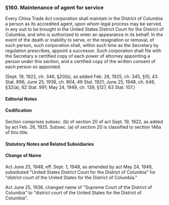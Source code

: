 ### §160. Maintenance of agent for service ###

Every China Trade Act corporation shall maintain in the District of Columbia a person as its accredited agent, upon whom legal process may be served, in any suit to be brought in the United States District Court for the District of Columbia, and who is authorized to enter an appearance in its behalf. In the event of the death or inability to serve, or the resignation or removal, of such person, such corporation shall, within such time as the Secretary by regulation prescribes, appoint a successor. Such corporation shall file with the Secretary a certified copy of each power of attorney appointing a person under this section, and a certified copy of the written consent of each person so appointed.

(Sept. 19, 1922, ch. 346, §20(b), as added Feb. 26, 1925, ch. 345, §10, 43 Stat. 996; June 25, 1936, ch. 804, 49 Stat. 1921; June 25, 1948, ch. 646, §32(a), 62 Stat. 991; May 24, 1949, ch. 139, §127, 63 Stat. 107.)

#### **Editorial Notes** ####

#### Codification ####

Section comprises subsec. (b) of section 20 of act Sept. 19, 1922, as added by act Feb. 26, 1925. Subsec. (a) of section 20 is classified to section 146a of this title.

#### **Statutory Notes and Related Subsidiaries** ####

#### Change of Name ####

Act June 25, 1948, eff. Sept. 1, 1948, as amended by act May 24, 1949, substituted "United States District Court for the District of Columbia" for "district court of the United States for the District of Columbia."

Act June 25, 1936, changed name of "Supreme Court of the District of Columbia" to "district court of the United States for the District of Columbia".